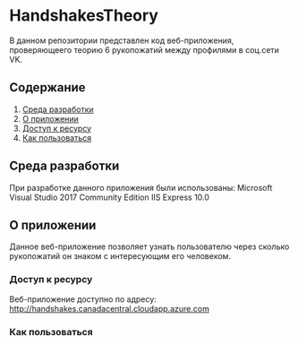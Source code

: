 # HandshakesTheory
В данном репозитории представлен код веб-приложения, проверяющеего теорию 6 рукопожатий между профилями в соц.сети VK.

## Содержание
1. [Среда разработки](#Среда-разработки)
2. [О приложении](#О-приложении)
3. [Доступ к ресурсу](#Доступ-к-ресурсу)
4. [Как пользоваться](#Как-пользоваться)
## Среда разработки
При разработке данного приложения были использованы:
Microsoft Visual Studio 2017 Community Edition
IIS Express 10.0

## О приложении
Данное веб-приложение позволяет узнать пользователю через сколько рукопожатий он знаком с интересующим его человеком.

### Доступ к ресурсу
Веб-приложение доступно по адресу: http://handshakes.canadacentral.cloudapp.azure.com

### Как пользоваться
